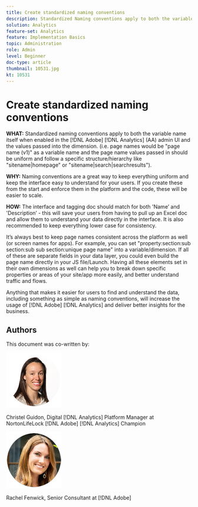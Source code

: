 ```yaml
---
title: Create standardized naming conventions
description: Standardized Naming conventions apply to both the variable name itself when enabled in the AA Admin UI and the values passed into the dimension.
solution: Analytics
feature-set: Analytics
feature: Implementation Basics
topic: Administration
role: Admin
level: Beginner
doc-type: article
thumbnail: 10531.jpg
kt: 10531
---
```

# Create standardized naming conventions

**WHAT:** Standardized naming conventions apply to both the variable name itself when enabled in the [!DNL Adobe] [!DNL Analytics] (AA) admin UI and the values passed into the dimension. (i.e. page names would be "page name (v1)" as a variable name and the page name values passed in should be uniform and follow a specific structure/hierarchy like "sitename|homepage" or "sitename|search|searchresults").

**WHY:** Naming conventions are a great way to keep everything uniform and keep the interface easy to understand for your users. If you create these from the start and enforce them in the platform and the code, these will be easier to scale.

**HOW:** The interface and tagging doc should match for both 'Name’ and 'Description’ - this will save your users from having to pull up an Excel doc and allow them to understand your data directly in the interface. It is also recommended to keep everything lower case for consistency.

It’s always best to keep page names consistent across the platform as well (or screen names for apps). For example, you can set "property:section:sub section:sub sub section:unique page name" into a variable/dimension. If all of these are separate fields in your data layer, you could even build the page name directly in your JS file/Launch. Having all these elements set in their own dimensions as well can help you to break down specific properties or areas of your site/app more easily, and better understand traffic and flows.

Anything that makes it easier for users to find and understand the data, including something as simple as naming conventions, will increase the usage of [!DNL Adobe] [!DNL Analytics] and deliver better insights for the business.

## Authors

This document was co-written by:

![Christel Guidon](assets/Christel-Headshot-150.png)

Christel Guidon, Digital [!DNL Analytics] Platform Manager at NortonLifeLock
[!DNL Adobe] [!DNL Analytics] Champion

![Rachel Fenwick](assets/Rachel-Fenwick-150.png)

Rachel Fenwick, Senior Consultant at [!DNL Adobe]
